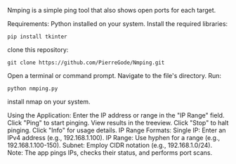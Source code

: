 Nmping is a simple ping tool that also shows open ports for each target.<p>

Requirements:
Python installed on your system.
Install the required libraries:
```
pip install tkinter
```
clone this repository:<p>

```
git clone https://github.com/PierreGode/Nmping.git
```


Open a terminal or command prompt.
Navigate to the file's directory.
Run:
```
python nmping.py
```
install nmap on your system.<p>
Using the Application:
Enter the IP address or range in the "IP Range" field.
Click "Ping" to start pinging.
View results in the treeview.
Click "Stop" to halt pinging.
Click "Info" for usage details.
IP Range Formats:
Single IP: Enter an IPv4 address (e.g., 192.168.1.100).
IP Range: Use hyphen for a range (e.g., 192.168.1.100-150).
Subnet: Employ CIDR notation (e.g., 192.168.1.0/24).
Note: The app pings IPs, checks their status, and performs port scans.